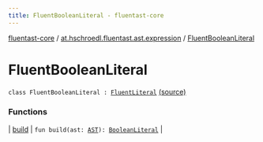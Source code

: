 ```yaml
---
title: FluentBooleanLiteral - fluentast-core
---
```


[fluentast-core](../../index.html) / [at.hschroedl.fluentast.ast.expression](../index.html) / [FluentBooleanLiteral](.)

# FluentBooleanLiteral

`class FluentBooleanLiteral : `[`FluentLiteral`](../-fluent-literal.html) [(source)](http://github.com/hschroedl/fluentast/tree/master/core/at.hschroedl.fluentast/ast/expression/BooleanLiteral.kt#L6)

### Functions

| [build](build.html) | `fun build(ast: `[`AST`](https://help.eclipse.org/neon/topic/org.eclipse.jdt.doc.isv/reference/api/org/eclipse/jdt/core/dom/AST.html)`): `[`BooleanLiteral`](https://help.eclipse.org/neon/topic/org.eclipse.jdt.doc.isv/reference/api/org/eclipse/jdt/core/dom/BooleanLiteral.html) |


